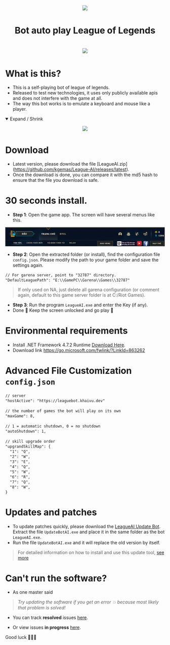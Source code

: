 <h1 align="center">
  <img src="https://user-images.githubusercontent.com/93424739/194055848-84830c09-dd8a-4017-b691-5198130bd3f0.jpg">
</h1>

<h1 align="center">
  <p>Bot auto play League of Legends<p>
  <img src="https://readme-typing-svg.herokuapp.com?color=%2336BCF7&center=true&vCenter=true&width=380&lines=Bot+AI+League+of+Legends">
</h1>

What is this?
==========
- This is a self-playing bot of league of legends.
- Released to test new technologies, it uses only publicly available apis and does not interfere with the game at all.
- The way this bot works is to emulate a keyboard and mouse like a player.
<details open>
  <summary>Expand / Shrink</summary>
  <p align="center">
    <img src="./Assets/example.gif">
  </p>
</details>


Download
==========
- Latest version, please download the file [LeagueAI.zip] (https://github.com/kgemas/League-AI/releases/latest).
- Once the download is done, you can compare it with the md5 hash to ensure that the file you download is safe.


30 seconds install.
===========
- **Step 1**: Open the game app. The screen will have several menus like this.
<p align="center">
  <img src="./Assets/dashboard.PNG">
</p>

- **Step 2**: Open the extracted folder (or install), find the configuration file ```config.json```. Please modify the path to your game folder and save the settings again.
```
// For garena server, point to "32787" directory.
"DefaultLeaguePath": "E:\\GamePC\\Garena\\Games\\32787"
```
> If only used on NA, just delete all garena configuration (or comment again, default to this game server folder is at C:/Riot Games).

- **Step 3**: Run the program ```LeagueAI.exe``` and enter the Key (if any).
- Done 🎉 Keep the screen unlocked and go play 💃

Environmental requirements
===========
- Install .NET Framework 4.7.2 Runtime [Download Here](https://go.microsoft.com/fwlink/?LinkId=863262).
- Download link https://go.microsoft.com/fwlink/?LinkId=863262

Advanced File Customization ```config.json```
===========
```
// server
"hostActive": "https://leaguebot.khaivu.dev"

// the number of games the bot will play on its own
"maxGame": 8,

// 1 = automatic shutdown, 0 = no shutdown
"autoShutdown": 1,

// skill upgrade order
"upgrandSkillMap": {
  "1": "Q",
  "2": "W",
  "3": "E",
  "4": "Q",
  "5": "W",
  "6": "R",
  "7": "Q",
  "8": "W",
}
```

Updates and patches
===========
- To update patches quickly, please download the [LeagueAI Update Bot](https://github.com/kgemas/Tool-Update-LeagueAI/releases/download/v1.0.0/UpdateBotAI.zip). Extract the file ```UpdateBotAI.exe``` and place it in the same folder as the bot ```LeagueAI.exe```.
- Run the file ```UpdateBotAI.exe``` and it will replace the old version by itself.
> For detailed information on how to install and use this update tool, [see more](https://github.com/kgemas/Tool-Update-LeagueAI)

Can't run the software?
===
- As one master said
> *Try updating the software if you get an error 💥 because most likely that problem is solved!*

- You can track **resolved** issues [here](https://github.com/kgemas/League-AI/issues?q=is%3Aissue+is%3Aclosed).

- Or view issues **in progress** [here](https://github.com/kgemas/League-AI/issues?q=is%3Aopen+is%3Aissue).

Good luck 🐱‍👤🎶
